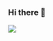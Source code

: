### Hi there 👋

<p>
    <img align="center" src="https://github-readme-stats-sigma-five.vercel.app/api?username=nillerusr&show_icons=true&theme=cobalt&count_private=true"/>
</p>

<p >   
</p>
